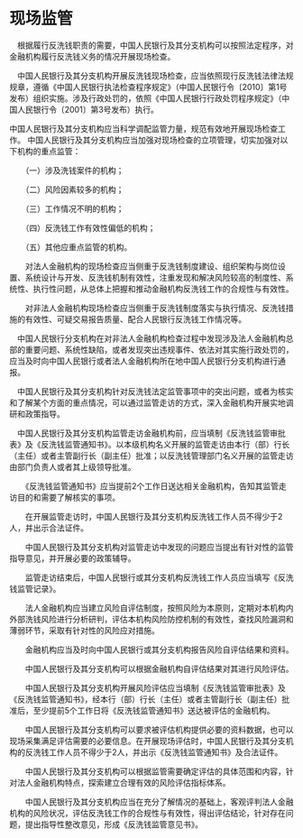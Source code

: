 # 现场监管

　根据履行反洗钱职责的需要，中国人民银行及其分支机构可以按照法定程序，对金融机构履行反洗钱义务的情况开展现场检查。

　中国人民银行及其分支机构开展反洗钱现场检查，应当依照现行反洗钱法律法规规章，遵循《中国人民银行执法检查程序规定》（中国人民银行令〔2010〕第1号发布）组织实施。涉及行政处罚的，依照《中国人民银行行政处罚程序规定》（中国人民银行令〔2001〕第3号发布）执行。

中国人民银行及其分支机构应当科学调配监管力量，规范有效地开展现场检查工作。
中国人民银行及其分支机构应当加强对现场检查的立项管理，切实加强对以下机构的重点监管：

　　（一）涉及洗钱案件的机构；

　　（二）风险因素较多的机构；

　　（三）工作情况不明的机构；

　　（四）反洗钱工作有效性偏低的机构；

　　（五）其他应重点监管的机构。

　　对法人金融机构的现场检查应当侧重于反洗钱制度建设、组织架构与岗位设置、系统设计与开发、反洗钱机制有效性，注重发现和解决风险较高的制度性、系统性、执行性问题，从总体上把握和推动金融机构反洗钱工作的合规性与有效性。

　　对非法人金融机构现场检查应当侧重于反洗钱制度落实与执行情况、反洗钱措施的有效性、可疑交易报告质量、配合人民银行反洗钱工作情况等。

　中国人民银行分支机构在对非法人金融机构检查过程中发现涉及法人金融机构总部的重要问题、系统性缺陷，或者发现突出违规事件、依法对其实施行政处罚的，应当及时向中国人民银行或者法人金融机构所在地中国人民银行分支机构进行通报。

　中国人民银行及其分支机构针对反洗钱法定监管事项中的突出问题，或者为核实和了解某个方面的重点情况，可以通过监管走访的方式，深入金融机构开展实地调研和政策指导。

　中国人民银行及其分支机构监管走访金融机构前，应当填制《反洗钱监管审批表》及《反洗钱监管通知书》。以本级机构名义开展的监管走访由本行（部）行长（主任）或者主管副行长（副主任）批准；以反洗钱管理部门名义开展的监管走访由部门负责人或者其上级领导批准。

　　《反洗钱监管通知书》应当提前2个工作日送达相关金融机构，告知其监管走访目的和需要了解核实的事项。

　　在开展监管走访时，中国人民银行及其分支机构反洗钱工作人员不得少于2人，并出示合法证件。

　　中国人民银行及其分支机构对监管走访中发现的问题应当提出有针对性的监管指导意见，并开展必要的政策辅导。

　　监管走访结束后，中国人民银行或其分支机构反洗钱工作人员应当填写《反洗钱监管记录》。

　　法人金融机构应当建立风险自评估制度，按照风险为本原则，定期对本机构内外部洗钱风险进行分析研判，评估本机构风险防控机制的有效性，查找风险漏洞和薄弱环节，采取有针对性的风险应对措施。

　　金融机构应当及时向中国人民银行或其分支机构报告风险自评估结果和资料。

　　中国人民银行及其分支机构可以根据金融机构自评估结果对其进行风险评估。

　　中国人民银行及其分支机构开展风险评估应当填制《反洗钱监管审批表》及《反洗钱监管通知书》，经本行（部）行长（主任）或者主管副行长（副主任）批准后，至少提前5个工作日将《反洗钱监管通知书》送达被评估的金融机构。

　　中国人民银行及其分支机构可以要求被评估机构提供必要的资料数据，也可以现场采集满足评估需要的必要信息。在开展现场评估时，中国人民银行及其分支机构的反洗钱工作人员不得少于2人，并出示《反洗钱监管通知书》及合法证件。

　　中国人民银行及其分支机构可以根据监管需要确定评估的具体范围和内容，针对法人金融机构特点，探索建立合理有效的风险评估指标体系。

　　中国人民银行及其分支机构应当在充分了解情况的基础上，客观评判法人金融机构的风险状况，评估反洗钱工作的合规性与有效性，得出评估结论，针对存在问题，提出指导性整改意见，形成《反洗钱监管意见书》。